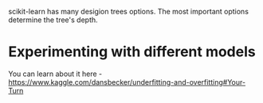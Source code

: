 scikit-learn has many desigion trees options. The most important options determine the tree's depth. 
# Experimenting with different models
You can learn about it here - https://www.kaggle.com/dansbecker/underfitting-and-overfitting#Your-Turn
